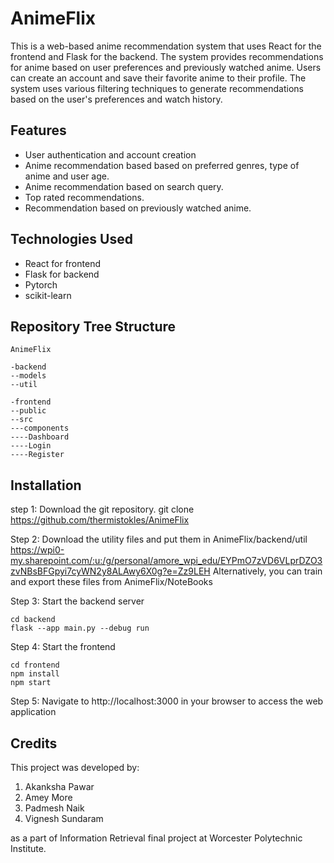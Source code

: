 # AnimeFlix

This is a web-based anime recommendation system that uses React for the frontend and Flask for the backend. The system provides recommendations for anime based on user preferences and previously watched anime. Users can create an account and save their favorite anime to their profile. The system uses various filtering techniques to generate recommendations based on the user's preferences and watch history.

## Features

* User authentication and account creation
* Anime recommendation based based on preferred genres, type of anime and user age.
* Anime recommendation based on search query.
* Top rated recommendations.
* Recommendation based on previously watched anime.

## Technologies Used

* React for frontend
* Flask for backend
* Pytorch
* scikit-learn

## Repository Tree Structure

```
AnimeFlix

-backend
--models
--util

-frontend
--public
--src
---components
----Dashboard
----Login
----Register

```

## Installation

step 1: Download the git repository.
git clone https://github.com/thermistokles/AnimeFlix

Step 2: Download the utility files and put them in AnimeFlix/backend/util
https://wpi0-my.sharepoint.com/:u:/g/personal/amore_wpi_edu/EYPmO7zVD6VLprDZO3zvNBsBFGpyi7cyWN2y8ALAwy6X0g?e=Zz9LEH
Alternatively, you can train and export these files from AnimeFlix/NoteBooks

Step 3: Start the backend server
```
cd backend
flask --app main.py --debug run
```

Step 4: Start the frontend
```
cd frontend
npm install
npm start
```

Step 5: Navigate to http://localhost:3000 in your browser to access the web application


## Credits

This project was developed by:
1. Akanksha Pawar
2. Amey More
3. Padmesh Naik
4. Vignesh Sundaram  

as a part of Information Retrieval final project at Worcester Polytechnic Institute.


